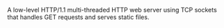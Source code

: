 A low-level HTTP/1.1 multi-threaded HTTP web server using TCP sockets that handles GET requests and serves static files.
